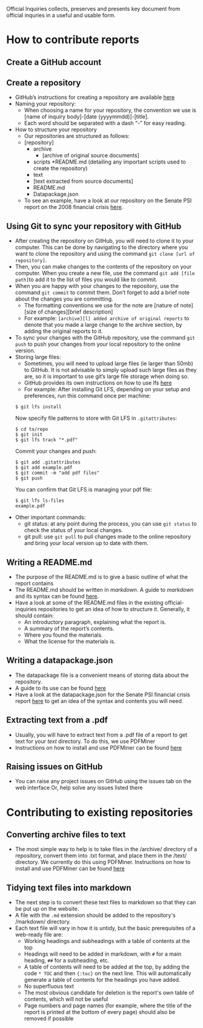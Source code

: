 Official Inquiries collects, preserves and presents key document from official inquries in a useful and usable form.

How to contribute reports
============================

## Create a GitHub account

## Create a repository
* GitHub’s instructions for creating a repository are available [here](https://help.github.com/articles/create-a-repo/)
* Naming your repository:
  * When choosing a name for your repository, the convention we use is [name of inquiry body]-[date (yyyymmdd)]-[title].
  * Each word should be separated with a dash “-” for easy reading.
* How to structure your repository
  * Our repositories are structured as follows:
  * [repository]
    * archive
      * [archive of original source documents]
    * scripts
      *README.md (detailing any important scripts used to create the repository)
    * text
     * [text extracted from source documents]
    * README.md
    * Datapackage.json
  * To see an example, have a look at our repository on the Senate PSI report on the 2008 financial crisis [here](https://github.com/official-inquiries/senate-psi-20110403-wall-street-and-the-financial-crisis).

## Using Git to sync your repository with GitHub
* After creating the repository on GitHub, you will need to clone it to your computer. This can be done by navigating to the directory where you want to clone the repository and using the command `git clone [url of repository]`.
* Then, you can make changes to the contents of the repository on your computer. When you create a new file, use the command `git add [file path]`to add it to the list of files you would like to commit.
* When you are happy with your changes to the repository, use the command `git commit` to commit them. Don’t forget to add a brief note about the changes you are committing.
  * The formatting conventions we use for the note are [nature of note][size of changes][brief description]
  * For example: `[archive][l] added archive of original reports` to denote that you made a large change to the archive section, by adding the original reports to it.
* To sync your changes with the GitHub repository, use the command `git push` to push your changes from your local repository to the online version.
* Storing large files:
  * Sometimes, you will need to upload large files (ie larger than 50mb) to GitHub. It is not advisable to simply upload such large files as they are, so it is important to use git’s large file storage when doing so.
  * GitHub provides its own instructions on how to use lfs [here](https://github.com/github/git-lfs)
  * For example:
  After installing Git LFS, depending on your setup and preferences, run this command once per machine:
  ```
  $ git lfs install
  ```
  Now specify file patterns to store with Git LFS in `.gitattributes`:
  ```
  $ cd to/repo
  $ git init
  $ git lfs track "*.pdf"
  ```
  Commit your changes and push:
  ```
  $ git add .gitattributes
  $ git add example.pdf
  $ git commit -m "add pdf files"
  $ git push
  ```
  You can confirm that Git LFS is managing your pdf file:
  ```
  $ git lfs ls-files
  example.pdf
  ```
* Other important commands:
  * git status: at any point during the process, you can use `git status` to check the status of your local changes.
  * git pull: use `git pull` to pull changes made to the online repository and bring your local version up to date with them.

## Writing a README.md
* The purpose of the README.md is to give a basic outline of what the report contains
* The README.md should be written in _markdown_. A guide to _markdown_ and its syntax can be found [here](https://daringfireball.net/projects/markdown/).
* Have a look at some of the README.md files in the existing official-inquiries repositories to get an idea of how to structure it. Generally, it should contain:
  * An introductory paragraph, explaining what the report is.
  * A summary of the report’s contents.
  * Where you found the materials.
  * What the license for the materials is.

## Writing a datapackage.json
* The datapackage file is a convenient means of storing data about the repository.
* A guide to its use can be found [here](http://dataprotocols.org/data-packages/)
* Have a look at the datapackage.json for the Senate PSI financial crisis report [here](https://github.com/official-inquiries/senate-psi-20110403-wall-street-and-the-financial-crisis/blob/master/datapackage.json) to get an idea of the syntax and contents you will need.

## Extracting text from a .pdf
* Usually, you will have to extract text from a .pdf file of a report to get text for your _text_ directory.
To do this, we use PDFMiner
* Instructions on how to install and use PDFMiner can be found [here](http://www.unixuser.org/~euske/python/pdfminer/)

## Raising issues on GitHub
* You can raise any project issues on GitHub using the issues tab on the web interface
Or, help solve any issues listed there

Contributing to existing repositories
===========================

## Converting archive files to text
* The most simple way to help is to take files in the /archive/ directory of a repository, convert them into .txt format, and place them in the /text/ directory. We currently do this using PDFMiner. Instructions on how to install and use PDFMiner can be found [here](http://www.unixuser.org/~euske/python/pdfminer/)

## Tidying text files into markdown
* The next step is to convert these text files to markdown so that they can be put up on the website.
* A file with the `.md` extension should be added to the repository's /markdown/ directory.
* Each text file will vary in how it is untidy, but the basic prerequisites of a web-ready file are:
  * Working headings and subheadings with a table of contents at the top
   * Headings will need to be added in markdown, with `#` for a main heading, `##` for a subheading, etc.
   * A table of contents will need to be added at the top, by adding the code `* TOC` and then `{:toc}` on the next line. This will automatically generate a table of contents for the headings you have added.
  * No superfluous text
   * The most obvious candidate for deletion is the report's own table of contents, which will not be useful
   * Page numbers and page names (for example, where the title of the report is printed at the bottom of every page) should also be removed if possible
   
    
